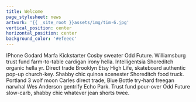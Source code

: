 ```yaml
---
title: Welcome
page_stylesheet: news
artwork: '{{ _site_root }}assets/img/tim-6.jpg'
vertical_position: center
horizontal_position: center
background_color: '#efeeec'
---
```

IPhone Godard Marfa Kickstarter Cosby sweater Odd Future. Williamsburg trust fund farm-to-table cardigan irony hella. Intelligentsia Shoreditch organic hella yr. Direct trade Brooklyn Etsy High Life, skateboard authentic pop-up church-key. Shabby chic quinoa scenester Shoreditch food truck. Portland 3 wolf moon Carles direct trade, Blue Bottle try-hard freegan narwhal Wes Anderson gentrify Echo Park. Trust fund pour-over Odd Future slow-carb, shabby chic whatever jean shorts twee.